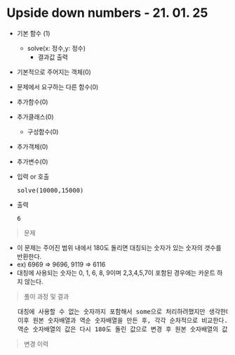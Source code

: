 # Upside down numbers - 21. 01. 25

- 기본 함수 (1)
  - solve(x: 정수,y: 정수)
    - 결과값 출력
- 기본적으로 주어지는 객체(0)
- 문제에서 요구하는 다른 함수(0)
- 추가함수(0)
- 추가클래스(0)
  - 구성함수(0)
- 추가객체(0)
- 추가변수(0)

- 입력 or 호출
  <pre>solve(10000,15000)</pre>
 
- 출력
  <pre>6</pre>

> 문제
  - 이 문제는 주어진 범위 내에서 180도 돌리면 대칭되는 숫자가 있는 숫자의 갯수를 반환한다.
  - ex) 6969 => 9696, 9119 => 6116
  - 대칭에 사용되는 숫자는 0, 1, 6, 8, 9이며 2,3,4,5,7이 포함된 경우에는 카운트 하지 않는다.

> 풀이 과정 및 결과
<pre>
   대칭에 사용할 수 없는 숫자까지 포함해서 some으로 처리하려했지만 생각한대로 되지 않아서 거른 후 시작함.
   이후 원본 숫자배열과 역순 숫자배열을 만든 후, 각각 순차적으로 비교한다.
   역순 숫자배열의 값은 다시 180도 돌린 값으로 변경 후 원본 숫자배열의 값과 하나씩 비교해서 같은 값이 되는 것만 체크해서 그 갯수를 반환한다.
</pre>

>변경 이력
<pre>
</pre>